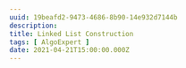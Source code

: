```yaml
---
uuid: 19beafd2-9473-4686-8b90-14e932d7144b
description: 
title: Linked List Construction
tags: [ AlgoExpert ]
date: 2021-04-21T15:00:00.000Z
---
```






